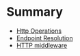 # Summary

- [Http Operations](./operation.md)
- [Endpoint Resolution](./endpoint.md)
- [HTTP middleware](./middleware.md)
